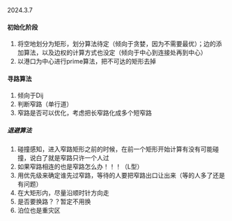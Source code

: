 2024.3.7
#### 初始化阶段
1. 将空地划分为矩形，划分算法待定（倾向于贪婪，因为不需要最优）；边的添加算法，以及边权的计算方式也没定（倾向于中心到连接处再到中心）
2. 以港口为中心进行prime算法，把不可达的矩形去掉
#### 寻路算法
1. 倾向于Dij
2. 判断窄路（单行道）
3. 窄路是否可以优化，考虑把长窄路化成多个短窄路
##### 退避算法
1. 碰撞感知，进入窄路矩形之前的时候，在前一个矩形开始计算有没有可能碰撞，说白了就是窄路只许一个人过
2. 如果窄路相连的也是窄路怎么办！！！（L型）
3. 用优先级来确定谁先过窄路，等待的人要把窄路出口让出来（等的人多了还是有问题）
4. 在大矩形内，尽量沿顺时针方向走
5. 是否要换路？？暂定不用换
6. 泊位也是重灾区
